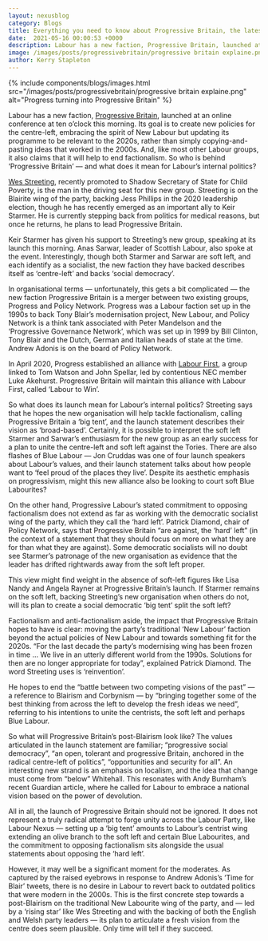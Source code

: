 ```yaml
---
layout: nexusblog
category: Blogs
title: Everything you need to know about Progressive Britain, the latest Labour faction
date:  2021-05-16 00:00:53 +0000
description: Labour has a new faction, Progressive Britain, launched at an online conference at ten o’clock this morning.
image: /images/posts/progressivebritain/progressive britain explaine.png
author: Kerry Stapleton
---
```



{% include components/blogs/images.html src="/images/posts/progressivebritain/progressive britain explaine.png" alt="Progress turning into Progressive Britain" %}


Labour has a new faction, [Progressive Britain](http://progressonline.org.uk), launched at an online conference at ten o’clock this morning. Its goal is to create new policies for the centre-left, embracing the spirit of New Labour but updating its programme to be relevant to the 2020s, rather than simply copying-and-pasting ideas that worked in the 2000s. And, like most other Labour groups, it also claims that it will help to end factionalism. So who is behind ‘Progressive Britain’ — and what does it mean for Labour’s internal politics?

[Wes Streeting](https://twitter.com/wesstreeting), recently promoted to Shadow Secretary of State for Child Poverty, is the man in the driving seat for this new group. Streeting is on the Blairite wing of the party, backing Jess Phillips in the 2020 leadership election, though he has recently emerged as an important ally to Keir Starmer. He is currently stepping back from politics for medical reasons, but once he returns, he plans to lead Progressive Britain.

Keir Starmer has given his support to Streeting’s new group, speaking at its launch this morning. Anas Sarwar, leader of Scottish Labour, also spoke at the event. Interestingly, though both Starmer and Sarwar are soft left, and each identify as a socialist, the new faction they have backed describes itself as ‘centre-left’ and backs ‘social democracy’.

In organisational terms — unfortunately, this gets a bit complicated — the new faction Progressive Britain is a merger between two existing groups, Progress and Policy Network. Progress was a Labour faction set up in the 1990s to back Tony Blair’s modernisation project, New Labour, and Policy Network is a think tank associated with Peter Mandelson and the ‘Progressive Governance Network’, which was set up in 1999 by Bill Clinton, Tony Blair and the Dutch, German and Italian heads of state at the time. Andrew Adonis is on the board of Policy Network.

In April 2020, Progress established an alliance with [Labour First](https://www.labourfirst.org/), a group linked to Tom Watson and John Spellar, led by contentious NEC member Luke Akehurst. Progressive Britain will maintain this alliance with Labour First, called ‘Labour to Win’.

So what does its launch mean for Labour’s internal politics? Streeting says that he hopes the new organisation will help tackle factionalism, calling Progressive Britain a ‘big tent’, and the launch statement describes their vision as ‘broad-based’. Certainly, it is possible to interpret the soft left Starmer and Sarwar’s enthusiasm for the new group as an early success for a plan to unite the centre-left and soft left against the Tories. There are also flashes of Blue Labour — Jon Cruddas was one of four launch speakers about Labour’s values, and their launch statement talks about how people want to ‘feel proud of the places they live’. Despite its aesthetic emphasis on progressivism, might this new alliance also be looking to court soft Blue Labourites?

On the other hand, Progressive Labour’s stated commitment to opposing factionalism does not extend as far as working with the democratic socialist wing of the party, which they call the ‘hard left’. Patrick Diamond, chair of Policy Network, says that Progressive Britain “are against, the ‘hard’ left” (in the context of a statement that they should focus on more on what they are for than what they are against). Some democratic socialists will no doubt see Starmer’s patronage of the new organisation as evidence that the leader has drifted rightwards away from the soft left proper.

This view might find weight in the absence of soft-left figures like Lisa Nandy and Angela Rayner at Progressive Britain’s launch. If Starmer remains on the soft left, backing Streeting’s new organisation when others do not, will its plan to create a social democratic ‘big tent’ split the soft left?

Factionalism and anti-factionalism aside, the impact that Progressive Britain hopes to have is clear: moving the party’s traditional ‘New Labour’ faction beyond the actual policies of New Labour and towards something fit for the 2020s. “For the last decade the party’s modernising wing has been frozen in time … We live in an utterly different world from the 1990s. Solutions for then are no longer appropriate for today”, explained Patrick Diamond. The word Streeting uses is ‘reinvention’.

He hopes to end the “battle between two competing visions of the past” — a reference to Blairism and Corbynism — by “bringing together some of the best thinking from across the left to develop the fresh ideas we need”, referring to his intentions to unite the centrists, the soft left and perhaps Blue Labour. 

So what will Progressive Britain’s post-Blairism look like? The values articulated in the launch statement are familiar; “progressive  social democracy”, “an open, tolerant and progressive Britain, anchored in the radical centre-left of politics”, “opportunities and security for all”. An interesting new strand is an emphasis on localism, and the idea that change must come from “below” Whitehall. This resonates with Andy Burnham’s recent Guardian article, where he called for Labour to embrace a national vision based on the power of devolution.

All in all, the launch of Progressive Britain should not be ignored. It does not represent a truly radical attempt to forge unity across the Labour Party, like Labour Nexus — setting up a ‘big tent’ amounts to Labour’s centrist wing extending an olive branch to the soft left and certain Blue Labourites, and the commitment to opposing factionalism sits alongside the usual statements about opposing the ‘hard left’. 

However, it may well be a significant moment for the moderates. As captured by the raised eyebrows in response to Andrew Adonis’s ‘Time for Blair’ tweets, there is no desire in Labour to revert back to outdated politics that were modern in the 2000s. This is the first concrete step towards a post-Blairism on the traditional New Labourite wing of the party, and — led by a ‘rising star’ like Wes Streeting and with the backing of both the English and Welsh party leaders — its plan to articulate a fresh vision from the centre does seem plausible. Only time will tell if they succeed.